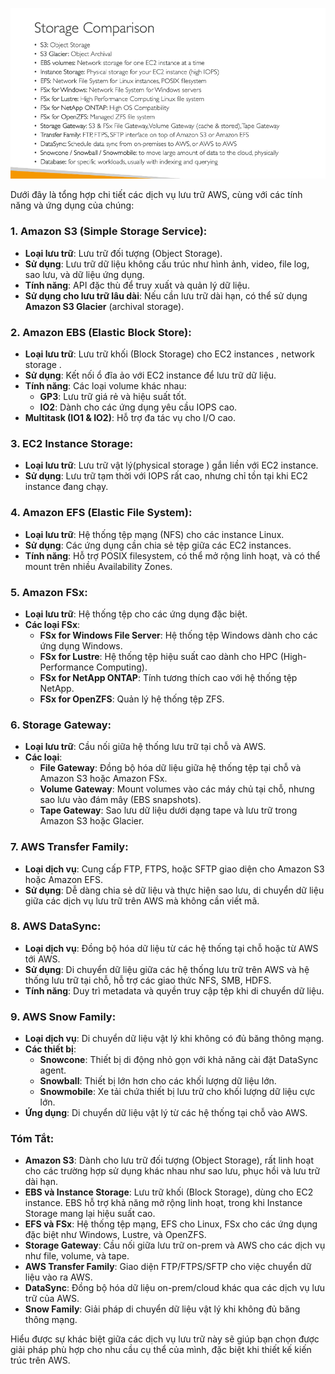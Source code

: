 ![alt text](storage-comparison.png)

Dưới đây là tổng hợp chi tiết các dịch vụ lưu trữ AWS, cùng với các tính năng và ứng dụng của chúng:

### 1. **Amazon S3 (Simple Storage Service)**:
   - **Loại lưu trữ**: Lưu trữ đối tượng (Object Storage).
   - **Sử dụng**: Lưu trữ dữ liệu không cấu trúc như hình ảnh, video, file log, sao lưu, và dữ liệu ứng dụng.
   - **Tính năng**: API đặc thù để truy xuất và quản lý dữ liệu.
   - **Sử dụng cho lưu trữ lâu dài**: Nếu cần lưu trữ dài hạn, có thể sử dụng **Amazon S3 Glacier** (archival storage).

### 2. **Amazon EBS (Elastic Block Store)**:
   - **Loại lưu trữ**: Lưu trữ khối (Block Storage) cho EC2 instances , network storage .
   - **Sử dụng**: Kết nối ổ đĩa ảo với EC2 instance để lưu trữ dữ liệu.
   - **Tính năng**: Các loại volume khác nhau:
     - **GP3**: Lưu trữ giá rẻ và hiệu suất tốt.
     - **IO2**: Dành cho các ứng dụng yêu cầu IOPS cao.
   - **Multitask (IO1 & IO2)**: Hỗ trợ đa tác vụ cho I/O cao.

### 3. **EC2 Instance Storage**:
   - **Loại lưu trữ**: Lưu trữ vật lý(physical storage ) gắn liền với EC2 instance.
   - **Sử dụng**: Lưu trữ tạm thời với IOPS rất cao, nhưng chỉ tồn tại khi EC2 instance đang chạy.

### 4. **Amazon EFS (Elastic File System)**:
   - **Loại lưu trữ**: Hệ thống tệp mạng (NFS) cho các instance Linux.
   - **Sử dụng**: Các ứng dụng cần chia sẻ tệp giữa các EC2 instances.
   - **Tính năng**: Hỗ trợ POSIX filesystem, có thể mở rộng linh hoạt, và có thể mount trên nhiều Availability Zones.

### 5. **Amazon FSx**:
   - **Loại lưu trữ**: Hệ thống tệp cho các ứng dụng đặc biệt.
   - **Các loại FSx**:
     - **FSx for Windows File Server**: Hệ thống tệp Windows dành cho các ứng dụng Windows.
     - **FSx for Lustre**: Hệ thống tệp hiệu suất cao dành cho HPC (High-Performance Computing).
     - **FSx for NetApp ONTAP**: Tính tương thích cao với hệ thống tệp NetApp.
     - **FSx for OpenZFS**: Quản lý hệ thống tệp ZFS.

### 6. **Storage Gateway**:
   - **Loại lưu trữ**: Cầu nối giữa hệ thống lưu trữ tại chỗ và AWS.
   - **Các loại**:
     - **File Gateway**: Đồng bộ hóa dữ liệu giữa hệ thống tệp tại chỗ và Amazon S3 hoặc Amazon FSx.
     - **Volume Gateway**: Mount volumes vào các máy chủ tại chỗ, nhưng sao lưu vào đám mây (EBS snapshots).
     - **Tape Gateway**: Sao lưu dữ liệu dưới dạng tape và lưu trữ trong Amazon S3 hoặc Glacier.

### 7. **AWS Transfer Family**:
   - **Loại dịch vụ**: Cung cấp FTP, FTPS, hoặc SFTP giao diện cho Amazon S3 hoặc Amazon EFS.
   - **Sử dụng**: Dễ dàng chia sẻ dữ liệu và thực hiện sao lưu, di chuyển dữ liệu giữa các dịch vụ lưu trữ trên AWS mà không cần viết mã.

### 8. **AWS DataSync**:
   - **Loại dịch vụ**: Đồng bộ hóa dữ liệu từ các hệ thống tại chỗ hoặc từ AWS tới AWS.
   - **Sử dụng**: Di chuyển dữ liệu giữa các hệ thống lưu trữ trên AWS và hệ thống lưu trữ tại chỗ, hỗ trợ các giao thức NFS, SMB, HDFS.
   - **Tính năng**: Duy trì metadata và quyền truy cập tệp khi di chuyển dữ liệu.

### 9. **AWS Snow Family**:
   - **Loại dịch vụ**: Di chuyển dữ liệu vật lý khi không có đủ băng thông mạng.
   - **Các thiết bị**:
     - **Snowcone**: Thiết bị di động nhỏ gọn với khả năng cài đặt DataSync agent.
     - **Snowball**: Thiết bị lớn hơn cho các khối lượng dữ liệu lớn.
     - **Snowmobile**: Xe tải chứa thiết bị lưu trữ cho khối lượng dữ liệu cực lớn.
   - **Ứng dụng**: Di chuyển dữ liệu vật lý từ các hệ thống tại chỗ vào AWS.

### Tóm Tắt:
- **Amazon S3**: Dành cho lưu trữ đối tượng (Object Storage), rất linh hoạt cho các trường hợp sử dụng khác nhau như sao lưu, phục hồi và lưu trữ dài hạn.
- **EBS và Instance Storage**: Lưu trữ khối (Block Storage), dùng cho EC2 instance. EBS hỗ trợ khả năng mở rộng linh hoạt, trong khi Instance Storage mang lại hiệu suất cao.
- **EFS và FSx**: Hệ thống tệp mạng, EFS cho Linux, FSx cho các ứng dụng đặc biệt như Windows, Lustre, và OpenZFS.
- **Storage Gateway**: Cầu nối giữa lưu trữ on-prem và AWS cho các dịch vụ như file, volume, và tape.
- **AWS Transfer Family**: Giao diện FTP/FTPS/SFTP cho việc chuyển dữ liệu vào  ra AWS.
- **DataSync**: Đồng bộ hóa dữ liệu on-prem/cloud khác qua các dịch vụ lưu trữ của AWS.
- **Snow Family**: Giải pháp di chuyển dữ liệu vật lý khi không đủ băng thông mạng.

Hiểu được sự khác biệt giữa các dịch vụ lưu trữ này sẽ giúp bạn chọn được giải pháp phù hợp cho nhu cầu cụ thể của mình, đặc biệt khi thiết kế kiến trúc trên AWS.